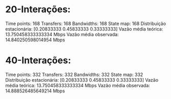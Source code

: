 # 20-Interações:

Time points: 168
Transfers: 168
Bandwidths: 168
State map: 168
Distribuição estacionária: [0.20833333 0.45833333 0.33333333]
Vazão média teórica: 13.750458333333334 Mbps
Vazão média observada: 14.840250598014954 Mbps

# 40-Interações: 

Time points: 332
Transfers: 332
Bandwidths: 332
State map: 332
Distribuição estacionária: [0.20833333 0.45833333 0.33333333]
Vazão média teórica: 13.750458333333334 Mbps
Vazão média observada: 14.888526485649214 Mbps